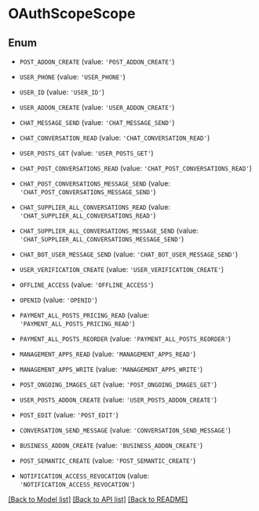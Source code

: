 # OAuthScopeScope


## Enum

* `POST_ADDON_CREATE` (value: `'POST_ADDON_CREATE'`)

* `USER_PHONE` (value: `'USER_PHONE'`)

* `USER_ID` (value: `'USER_ID'`)

* `USER_ADDON_CREATE` (value: `'USER_ADDON_CREATE'`)

* `CHAT_MESSAGE_SEND` (value: `'CHAT_MESSAGE_SEND'`)

* `CHAT_CONVERSATION_READ` (value: `'CHAT_CONVERSATION_READ'`)

* `USER_POSTS_GET` (value: `'USER_POSTS_GET'`)

* `CHAT_POST_CONVERSATIONS_READ` (value: `'CHAT_POST_CONVERSATIONS_READ'`)

* `CHAT_POST_CONVERSATIONS_MESSAGE_SEND` (value: `'CHAT_POST_CONVERSATIONS_MESSAGE_SEND'`)

* `CHAT_SUPPLIER_ALL_CONVERSATIONS_READ` (value: `'CHAT_SUPPLIER_ALL_CONVERSATIONS_READ'`)

* `CHAT_SUPPLIER_ALL_CONVERSATIONS_MESSAGE_SEND` (value: `'CHAT_SUPPLIER_ALL_CONVERSATIONS_MESSAGE_SEND'`)

* `CHAT_BOT_USER_MESSAGE_SEND` (value: `'CHAT_BOT_USER_MESSAGE_SEND'`)

* `USER_VERIFICATION_CREATE` (value: `'USER_VERIFICATION_CREATE'`)

* `OFFLINE_ACCESS` (value: `'OFFLINE_ACCESS'`)

* `OPENID` (value: `'OPENID'`)

* `PAYMENT_ALL_POSTS_PRICING_READ` (value: `'PAYMENT_ALL_POSTS_PRICING_READ'`)

* `PAYMENT_ALL_POSTS_REORDER` (value: `'PAYMENT_ALL_POSTS_REORDER'`)

* `MANAGEMENT_APPS_READ` (value: `'MANAGEMENT_APPS_READ'`)

* `MANAGEMENT_APPS_WRITE` (value: `'MANAGEMENT_APPS_WRITE'`)

* `POST_ONGOING_IMAGES_GET` (value: `'POST_ONGOING_IMAGES_GET'`)

* `USER_POSTS_ADDON_CREATE` (value: `'USER_POSTS_ADDON_CREATE'`)

* `POST_EDIT` (value: `'POST_EDIT'`)

* `CONVERSATION_SEND_MESSAGE` (value: `'CONVERSATION_SEND_MESSAGE'`)

* `BUSINESS_ADDON_CREATE` (value: `'BUSINESS_ADDON_CREATE'`)

* `POST_SEMANTIC_CREATE` (value: `'POST_SEMANTIC_CREATE'`)

* `NOTIFICATION_ACCESS_REVOCATION` (value: `'NOTIFICATION_ACCESS_REVOCATION'`)

[[Back to Model list]](../README.md#documentation-for-models) [[Back to API list]](../README.md#documentation-for-api-endpoints) [[Back to README]](../README.md)



